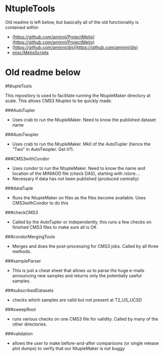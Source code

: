# NtupleTools
Old readme is left below, but basically all of the old functionality is contained within
* [https://github.com/aminnj/ProjectMetis](https://github.com/aminnj/ProjectMetis)
* [https://github.com/aminnj/dis](https://github.com/aminnj/dis)
* [misc/MetisScripts](misc/MetisScripts)

# Old readme below

#NtupleTools

This repository is used to facilitate running the NtupleMaker directory at scale.  This allows CMS3 Ntuples to be quickly made.  

###AutoTupler
  - Uses crab to run the NtupleMaker.  Need to know the published dataset name

###AutoTwopler
  - Uses crab to run the NtupleMaker. MkII of the AutoTupler (hence the "Two" in AutoTwopler. Get it?).

###CMS3withCondor
  - Uses condor to run the NtupleMaker.  Need to know the name and location of the MINIAOD file (check DAS), starting with /store....
  - Necessary if data has not been published (produced centrally)

###dataTuple 
  - Runs the NtupleMaker on files as the files become available.  Uses CMS3withCondor to do this 

###checkCMS3
  - Called by the AutoTupler or independently, this runs a few checks on finished CMS3 files to make sure all is OK

###condorMergingTools
  - Merges and does the post-processing for CMS3 jobs.  Called by all three methods.  

###sampleParser
  - This is just a cheat sheet that allows us to parse the huge e-mails announcing new samples and returns only the potentially useful samples.  

###subscribedDatasets
  - checks which samples are valid but not present at T2_US_UCSD

###sweepRoot
  - runs various checks on one CMS3 file for validity.  Called by many of the other directories.

###validation
  - allows the user to make before-and-after comparisons (or single release plot dumps) to verify that our NtupleMaker is not buggy

